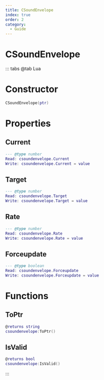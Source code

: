 ```yaml
---
title: CSoundEnvelope
index: true
order: 2
category:
  - Guide
---
```


# CSoundEnvelope

::: tabs
@tab Lua
# Constructor
```lua
CSoundEnvelope(ptr)
```
# Properties
## Current 
```lua
--- @type number
Read: csoundenvelope.Current
Write: csoundenvelope.Current = value
```
## Target 
```lua
--- @type number
Read: csoundenvelope.Target
Write: csoundenvelope.Target = value
```
## Rate 
```lua
--- @type number
Read: csoundenvelope.Rate
Write: csoundenvelope.Rate = value
```
## Forceupdate 
```lua
--- @type boolean
Read: csoundenvelope.Forceupdate
Write: csoundenvelope.Forceupdate = value
```
# Functions
## ToPtr
```lua
@returns string
csoundenvelope:ToPtr()
```
## IsValid
```lua
@returns bool
csoundenvelope:IsValid()
```

:::